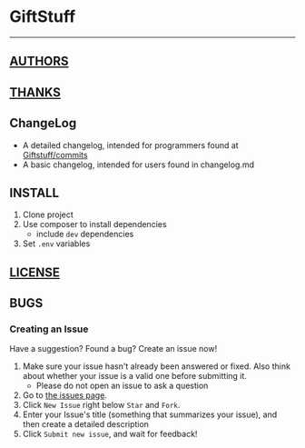 # GiftStuff
---
## [AUTHORS](https://github.com/GiftStuff/GiftStuff/graphs/contributors)

## [THANKS](https://github.com/GiftStuff/GiftStuff/blob/master/thanks.md)

## ChangeLog
* A detailed changelog, intended for programmers found at [Giftstuff/commits](https://github.com/GiftStuff/GiftStuff/commits)
* A basic changelog, intended for users found in changelog.md

## INSTALL

1. Clone project
2. Use composer to install dependencies
    * include `dev` dependencies
3. Set `.env` variables

## [LICENSE](https://github.com/GiftStuff/GiftStuff/blob/master/license.md)

## BUGS

### Creating an Issue
Have a suggestion?  Found a bug?  Create an issue now!

1. Make sure your issue hasn't already been answered or fixed.  Also think about whether your issue is a valid one before submitting it.
	* Please do not open an issue to ask a question
2. Go to [the issues page](http://github.com/GiftStuff/GiftStuff/issues).
3. Click `New Issue` right below `Star` and `Fork`.
4. Enter your Issue's title (something that summarizes your issue), and then create a detailed description
5. Click `Submit new issue`, and wait for feedback!
